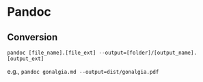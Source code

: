 # Pandoc

## Conversion

`pandoc [file_name].[file_ext] --output=[folder]/[output_name].[output_ext]`

e.g., `pandoc gonalgia.md --output=dist/gonalgia.pdf`
